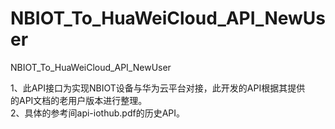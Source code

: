 # NBIOT_To_HuaWeiCloud_API_NewUser   
NBIOT_To_HuaWeiCloud_API_NewUser             
                                
1、此API接口为实现NBIOT设备与华为云平台对接，此开发的API根据其提供          
   的API文档的老用户版本进行整理。                                
2、具体的参考间api-iothub.pdf的历史API。                                         
                      
                         
 
         
         
         
         
 
     
      
    
    
    
  
      
                                       
                                   
